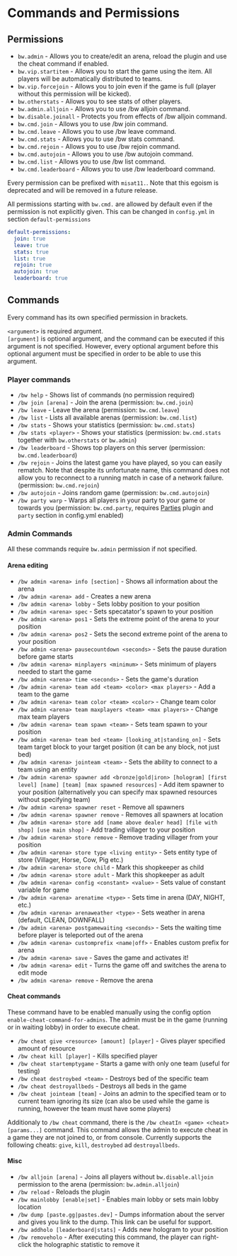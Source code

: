 # Commands and Permissions

## Permissions

* `bw.admin` - Allows you to create/edit an arena, reload the plugin and use the cheat command if enabled.
* `bw.vip.startitem` - Allows you to start the game using the item. All players will be automatically distributed to teams.
* `bw.vip.forcejoin` - Allows you to join even if the game is full (player without this permission will be kicked).
* `bw.otherstats` - Allows you to see stats of other players.
* `bw.admin.alljoin` - Allows you to use /bw alljoin command.
* `bw.disable.joinall` - Protects you from effects of /bw alljoin command.
* `bw.cmd.join` - Allows you to use /bw join command.
* `bw.cmd.leave` - Allows you to use /bw leave command.
* `bw.cmd.stats` - Allows you to use /bw stats command.
* `bw.cmd.rejoin` - Allows you to use /bw rejoin command.
* `bw.cmd.autojoin` - Allows you to use /bw autojoin command.
* `bw.cmd.list` - Allows you to use /bw list command.
* `bw.cmd.leaderboard` - Allows you to use /bw leaderboard command.

Every permission can be prefixed with `misat11.`. Note that this egoism is deprecated and will be removed in a future release.

All permissions starting with `bw.cmd.` are allowed by default even if the permission is not explicitly given. This can be changed in `config.yml` in section `default-permissions`

```yaml
default-permissions:
  join: true
  leave: true
  stats: true
  list: true
  rejoin: true
  autojoin: true
  leaderboard: true
```

## Commands

Every command has its own specified permission in brackets. 

`<argument>` is required argument.   
`[argument]` is optional argument, and the command can be executed if this argument is not specified. However, every optional argument before this optional argument must be specified in order to be able to use this argument.

### Player commands

* `/bw help` - Shows list of commands (no permission required)
* `/bw join [arena]` - Join the arena (permission: `bw.cmd.join`)
* `/bw leave` - Leave the arena (permission: `bw.cmd.leave`)
* `/bw list` - Lists all available arenas (permission: `bw.cmd.list`)
* `/bw stats` - Shows your statistics (permission: `bw.cmd.stats`)
* `/bw stats <player>` - Shows your statistics (permission: `bw.cmd.stats` together with `bw.otherstats` or `bw.admin`)
* `/bw leaderboard` - Shows top players on this server (permission: `bw.cmd.leaderboard`)
* `/bw rejoin` - Joins the latest game you have played, so you can easily rematch. Note that despite its unfortunate name, this command does not allow you to reconnect to a running match in case of a network failure. (permission: `bw.cmd.rejoin`)
* `/bw autojoin` - Joins random game (permission: `bw.cmd.autojoin`)
* `/bw party warp` - Warps all players in your party to your game or towards you (permission: `bw.cmd.party`, requires [Parties](https://alessiodp.com/parties) plugin and `party` section in config.yml enabled)

### Admin Commands

All these commands require `bw.admin` permission if not specified.

#### Arena editing

* `/bw admin <arena> info [section]` - Shows all information about the arena
* `/bw admin <arena> add` - Creates a new arena
* `/bw admin <arena> lobby` - Sets lobby position to your position
* `/bw admin <arena> spec` - Sets specatator's spawn to your position
* `/bw admin <arena> pos1` - Sets the extreme point of the arena to your position
* `/bw admin <arena> pos2` - Sets the second extreme point of the arena to your position
* `/bw admin <arena> pausecountdown <seconds>` - Sets the pause duration before game starts
* `/bw admin <arena> minplayers <minimum>` - Sets minimum of players needed to start the game
* `/bw admin <arena> time <seconds>` - Sets the game's duration
* `/bw admin <arena> team add <team> <color> <max players>` - Add a team to the game
* `/bw admin <arena> team color <team> <color>` - Change team color
* `/bw admin <arena> team maxplayers <team> <max players>` - Change max team players
* `/bw admin <arena> team spawn <team>` - Sets team spawn to your position
* `/bw admin <arena> team bed <team> [looking_at|standing_on]` - Sets team target block to your target position (it can be any block, not just bed)
* `/bw admin <arena> jointeam <team>` - Sets the ability to connect to a team using an entity
* `/bw admin <arena> spawner add <bronze|gold|iron> [hologram] [first level] [name] [team] [max spawned resources]` - Add item spawner to your position (alternatively you can specify max spawned resources without specifying team)
* `/bw admin <arena> spawner reset` - Remove all spawners
* `/bw admin <arena> spawner remove` - Removes all spawners at location
* `/bw admin <arena> store add [name above dealer head] [file with shop] [use main shop]` - Add trading villager to your position
* `/bw admin <arena> store remove` - Remove trading villager from your position
* `/bw admin <arena> store type <living entity>` - Sets entity type of store (Villager, Horse, Cow, Pig etc.)
* `/bw admin <arena> store child` - Mark this shopkeeper as child
* `/bw admin <arena> store adult` - Mark this shopkeeper as adult
* `/bw admin <arena> config <constant> <value>` - Sets value of constant variable for game
* `/bw admin <arena> arenatime <type>` - Sets time in arena (DAY, NIGHT, etc.)
* `/bw admin <arena> arenaweather <type>` - Sets weather in arena (default, CLEAN, DOWNFALL)
* `/bw admin <arena> postgamewaiting <seconds>` - Sets the waiting time before player is teleported out of the arena
* `/bw admin <arena> customprefix <name|off>` - Enables custom prefix for arena
* `/bw admin <arena> save` - Saves the game and activates it!
* `/bw admin <arena> edit` - Turns the game off and switches the arena to edit mode
* `/bw admin <arena> remove` - Remove the arena

#### Cheat commands

These command have to be enabled manually using the config option `enable-cheat-command-for-admins`. The admin must be in the game (running or in waiting lobby) in order to execute cheat.

* `/bw cheat give <resource> [amount] [player]` - Gives player specified amount of resource
* `/bw cheat kill [player]` - Kills specified player
* `/bw cheat startemptygame` - Starts a game with only one team (useful for testing)
* `/bw cheat destroybed <team>` - Destroys bed of the specific team
* `/bw cheat destroyallbeds` - Destroys all beds in the game
* `/bw cheat jointeam [team]` - Joins an admin to the specified team or to current team ignoring its size (can also be used while the game is running, however the team must have some players)

Additionaly to `/bw cheat` command, there is the `/bw cheatIn <game> <cheat> [params...]` command. This command allows the admin to execute cheat in a game they are not joined to, or from console. Currently supports the following cheats: `give`, `kill`, `destroybed` ad `destroyallbeds`.

#### Misc

* `/bw alljoin [arena]` - Joins all players without `bw.disable.alljoin` permission to the arena (permission: `bw.admin.alljoin`)
* `/bw reload` - Reloads the plugin
* `/bw mainlobby [enable|set]` - Enables main lobby or sets main lobby location
* `/bw dump [paste.gg|pastes.dev]` - Dumps information about the server and gives you link to the dump. This link can be useful for support.
* `/bw addholo [leaderboard|stats]` - Adds new hologram to your position
* `/bw removeholo` - After executing this command, the player can right-click the holographic statistic to remove it